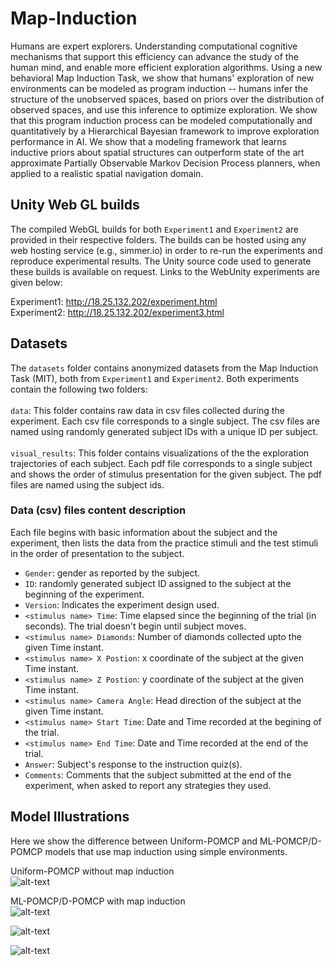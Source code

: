 # Map-Induction

Humans are expert explorers. Understanding computational cognitive mechanisms that support this efficiency can advance the study of the human mind, and enable more efficient exploration algorithms. 
Using a new behavioral Map Induction Task, we show that humans' exploration of new environments can be modeled as program induction -- humans  infer the structure of the unobserved spaces, based on priors over the distribution of observed spaces, and use this inference to optimize exploration. 
We show that this program induction process can be modeled computationally and quantitatively by a  Hierarchical Bayesian framework to improve exploration performance in AI.
We show that a modeling framework that learns inductive priors about spatial structures can outperform state of the art approximate Partially Observable Markov Decision Process planners, when applied to a realistic spatial navigation domain. 

## Unity Web GL builds
The compiled WebGL builds for both `Experiment1` and `Experiment2` are provided in their respective folders. The builds can be hosted using any web hosting service (e.g., simmer.io) in order to re-run the experiments and reproduce experimental results. The Unity source code used to generate these builds is available on request. Links to the WebUnity experiments are given below: <br>

Experiment1: http://18.25.132.202/experiment.html <br>
Experiment2: http://18.25.132.202/experiment3.html <br>


## Datasets
The `datasets` folder contains anonymized datasets from the Map Induction Task (MIT), both from `Experiment1` and `Experiment2`. Both experiments contain the following two folders: <br><br>
`data`: This folder contains raw data in csv files collected during the experiment. Each csv file corresponds to a single subject. The csv files are named using randomly generated subject IDs with a unique ID per subject.<br><br>
`visual_results`: This folder contains visualizations of the the exploration trajectories of each subject. Each pdf file corresponds to a single subject and shows the order of stimulus presentation for the given subject. The pdf files are named using the subject ids. 

### Data (csv) files content description <br>
Each file begins with basic information about the subject and the experiment, then lists the data from the practice stimuli and the test stimuli in the order of presentation to the subject. 

  - `Gender`: gender as reported by the subject. <br>
  - `ID`: randomly generated subject ID assigned to the subject at the beginning of the experiment. <br>
  - `Version`: Indicates the experiment design used. <br>
  - `<stimulus name> Time`: Time elapsed since the beginning of the trial (in seconds). The trial doesn't begin until subject moves.<br>
  - `<stimulus name> Diamonds`: Number of diamonds collected upto the given Time instant.<br>
  - `<stimulus name> X Postion`: x coordinate of the subject at the given Time instant.<br>
  - `<stimulus name> Z Postion`: y coordinate of the subject at the given Time instant.<br>
  - `<stimulus name> Camera Angle`: Head direction of the subject at the given Time instant.<br>  
  - `<stimulus name> Start Time`: Date and Time recorded at the begining of the trial.<br>
  - `<stimulus name> End Time`: Date and Time recorded at the end of the trial.<br>
  - `Answer`: Subject's response to the instruction quiz(s).<br>
  - `Comments`: Comments that the subject submitted at the end of the experiment, when asked to report any strategies they used.<br> 

## Model Illustrations
Here we show the difference between Uniform-POMCP and ML-POMCP/D-POMCP models that use map induction using simple environments. 

Uniform-POMCP without map induction <br>
![alt-text](https://github.com/s72sue/Map-Induction/blob/main/model/illustrations/doublechain_Uniform.gif)

ML-POMCP/D-POMCP with map induction <br>
![alt-text](model/illustrations/doublechain.gif)

![alt-text](model/illustrations/tworoom.gif)

![alt-text](model/illustrations/lattice.gif)
